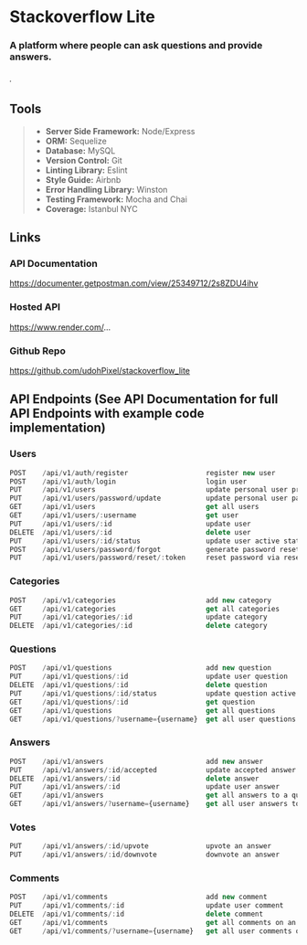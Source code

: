 # Stackoverflow Lite 
### A platform where people can ask questions and provide answers.
###### . 

## Tools
>+ __Server Side Framework:__ Node/Express
>+ __ORM:__ Sequelize
>+ __Database:__ MySQL
>+ __Version Control:__ Git
>+ __Linting Library:__ Eslint
>+ __Style Guide:__ Airbnb
>+ __Error Handling Library:__ Winston
>+ __Testing Framework:__ Mocha​ and Chai
>+ __Coverage:__ Istanbul NYC

## Links
### API Documentation
https://documenter.getpostman.com/view/25349712/2s8ZDU4ihv

### Hosted API
https://www.render.com/...

### Github Repo
https://github.com/udohPixel/stackoverflow_lite


## API Endpoints (See API Documentation for full API Endpoints with example code implementation)
### Users
``` js
POST    /api/v1/auth/register                   register new user
POST    /api/v1/auth/login                      login user
PUT     /api/v1/users                           update personal user profile
PUT     /api/v1/users/password/update           update personal user password
GET     /api/v1/users                           get all users
GET     /api/v1/users/:username                 get user
PUT     /api/v1/users/:id                       update user
DELETE  /api/v1/users/:id                       delete user
PUT     /api/v1/users/:id/status                update user active status
POST    /api/v1/users/password/forgot           generate password reset token
PUT     /api/v1/users/password/reset/:token     reset password via reset link
```

### Categories
``` js
POST    /api/v1/categories                      add new category
GET     /api/v1/categories                      get all categories
PUT     /api/v1/categories/:id                  update category
DELETE  /api/v1/categories/:id                  delete category
```

### Questions
``` js
POST    /api/v1/questions                       add new question
PUT     /api/v1/questions/:id                   update user question
DELETE  /api/v1/questions/:id                   delete question
PUT     /api/v1/questions/:id/status            update question active status
GET     /api/v1/questions/:id                   get question
GET     /api/v1/questions                       get all questions
GET     /api/v1/questions/?username={username}  get all user questions
```

### Answers
``` js
POST    /api/v1/answers                         add new answer
PUT     /api/v1/answers/:id/accepted            update accepted answer
DELETE  /api/v1/answers/:id                     delete answer
PUT     /api/v1/answers/:id                     update user answer
GET     /api/v1/answers                         get all answers to a question
GET     /api/v1/answers/?username={username}    get all user answers to a question
```

### Votes
``` js
PUT     /api/v1/answers/:id/upvote              upvote an answer
PUT     /api/v1/answers/:id/downvote            downvote an answer
```

### Comments
``` js
POST    /api/v1/comments                        add new comment
PUT     /api/v1/comments/:id                    update user comment
DELETE  /api/v1/comments/:id                    delete comment
GET     /api/v1/comments                        get all comments on an answer
GET     /api/v1/comments/?username={username}   get all user comments on an answer
```